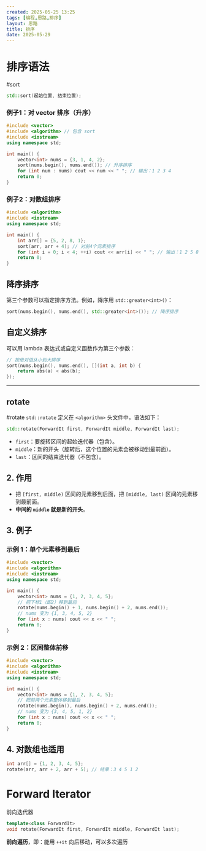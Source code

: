 ```yaml
---
created: 2025-05-25 13:25
tags: [编程,思路,排序]
layout: 思路
title: 排序
date: 2025-05-29
---
```

# 排序语法
#sort

```cpp
std::sort(起始位置, 结束位置);
```
### 例子1：对 vector 排序（升序）

```cpp
#include <vector>
#include <algorithm> // 包含 sort
#include <iostream>
using namespace std;

int main() {
    vector<int> nums = {3, 1, 4, 2};
    sort(nums.begin(), nums.end()); // 升序排序
    for (int num : nums) cout << num << " "; // 输出：1 2 3 4
    return 0;
}
```

### 例子2：对数组排序

```cpp
#include <algorithm>
#include <iostream>
using namespace std;

int main() {
    int arr[] = {5, 2, 8, 1};
    sort(arr, arr + 4); // 对前4个元素排序
    for (int i = 0; i < 4; ++i) cout << arr[i] << " "; // 输出：1 2 5 8
    return 0;
}
```
## 降序排序

第三个参数可以指定排序方法。例如，降序用 `std::greater<int>()`：

```cpp
sort(nums.begin(), nums.end(), std::greater<int>()); // 降序排序
```
## 自定义排序

可以用 lambda 表达式或自定义函数作为第三个参数：

```cpp
// 按绝对值从小到大排序
sort(nums.begin(), nums.end(), [](int a, int b) {
    return abs(a) < abs(b);
});
```

---

## rotate
#rotate
`std::rotate` 定义在 `<algorithm>` 头文件中，语法如下：

```cpp
std::rotate(ForwardIt first, ForwardIt middle, ForwardIt last);
```

- `first`：要旋转区间的起始迭代器（包含）。
- `middle`：新的开头（旋转后，这个位置的元素会被移动到最前面）。
- `last`：区间的结束迭代器（不包含）。
## 2. 作用

- 把 `[first, middle)` 区间的元素移到后面，把 `[middle, last)` 区间的元素移到最前面。
- **中间的 `middle` 就是新的开头**。
## 3. 例子

### 示例 1：单个元素移到最后

```cpp
#include <vector>
#include <algorithm>
#include <iostream>
using namespace std;

int main() {
    vector<int> nums = {1, 2, 3, 4, 5};
    // 把下标1（即2）移到最后
    rotate(nums.begin() + 1, nums.begin() + 2, nums.end());
    // nums 变为 {1, 3, 4, 5, 2}
    for (int x : nums) cout << x << " ";
    return 0;
}
```
### 示例 2：区间整体前移

```cpp
#include <vector>
#include <algorithm>
#include <iostream>
using namespace std;

int main() {
    vector<int> nums = {1, 2, 3, 4, 5};
    // 把前两个元素整体移到最后
    rotate(nums.begin(), nums.begin() + 2, nums.end());
    // nums 变为 {3, 4, 5, 1, 2}
    for (int x : nums) cout << x << " ";
    return 0;
}
```
## 4. 对数组也适用

```cpp
int arr[] = {1, 2, 3, 4, 5};
rotate(arr, arr + 2, arr + 5); // 结果：3 4 5 1 2
```

# Forward Iterator
前向迭代器
```cpp
template<class ForwardIt>
void rotate(ForwardIt first, ForwardIt middle, ForwardIt last);
```
**前向遍历**，即：能用 `++it` 向后移动，可以多次遍历